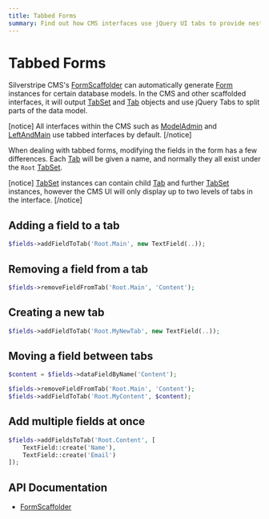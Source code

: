 ```yaml
---
title: Tabbed Forms
summary: Find out how CMS interfaces use jQuery UI tabs to provide nested FormFields.
---
```


# Tabbed Forms

Silverstripe CMS's [FormScaffolder](api:SilverStripe\Forms\FormScaffolder) can automatically generate [Form](api:SilverStripe\Forms\Form) instances for certain database models. In the
CMS and other scaffolded interfaces, it will output [TabSet](api:SilverStripe\Forms\TabSet) and [Tab](api:SilverStripe\Forms\Tab) objects and use jQuery Tabs to split 
parts of the data model. 

[notice]
All interfaces within the CMS such as [ModelAdmin](api:SilverStripe\Admin\ModelAdmin) and [LeftAndMain](api:SilverStripe\Admin\LeftAndMain) use tabbed interfaces by default.
[/notice]

When dealing with tabbed forms, modifying the fields in the form has a few differences. Each [Tab](api:SilverStripe\Forms\Tab) will be given a
name, and normally they all exist under the `Root` [TabSet](api:SilverStripe\Forms\TabSet).

[notice]
[TabSet](api:SilverStripe\Forms\TabSet) instances can contain child [Tab](api:SilverStripe\Forms\Tab) and further [TabSet](api:SilverStripe\Forms\TabSet) instances, however the CMS UI will only 
display up to two levels of tabs in the interface.
[/notice]

## Adding a field to a tab


```php
$fields->addFieldToTab('Root.Main', new TextField(..));
```

## Removing a field from a tab


```php
$fields->removeFieldFromTab('Root.Main', 'Content');
```

## Creating a new tab


```php
$fields->addFieldToTab('Root.MyNewTab', new TextField(..));
```

## Moving a field between tabs


```php
$content = $fields->dataFieldByName('Content');

$fields->removeFieldFromTab('Root.Main', 'Content');
$fields->addFieldToTab('Root.MyContent', $content);
```

## Add multiple fields at once


```php
$fields->addFieldsToTab('Root.Content', [
    TextField::create('Name'),
    TextField::create('Email')
]);
```

## API Documentation

* [FormScaffolder](api:SilverStripe\Forms\FormScaffolder)
